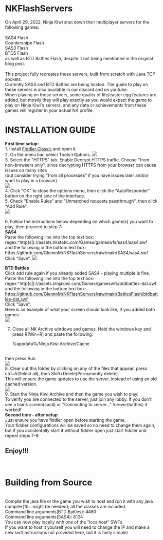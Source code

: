 # NKFlashServers
On April 29, 2022, Ninja Kiwi shut down their multiplayer servers for the following games:<br>
<br>
SAS4 Flash<br>
Countersnipe Flash<br>
SAS3 Flash<br>
BTD5 Flash<br>
as well as BTD Battles Flash, despite it not being mentioned in the original blog post.<br>
<br>
This project fully recreates these servers, built from scratch with Java TCP sockets.<br>
Currently SAS4 and BTD Battles are being hosted. The guide to play on these servers is also available in our discord and on youtube.<br>
When playing on these servers, some quality of life/easter egg features are added, but mostly they will play exactly as you would expect the game to play on Ninja Kiwi's servers, and any data or achievements from these games will register in your actual NK profile.<br>
<h1>
INSTALLATION GUIDE<br></h1>
<b>First time setup:</b><br>
 1. Install <a href = https://www.telerik.com/download/fiddler>Fiddler Classic</a> and open it.<br>
 2. On the menu bar, select Tools->Options.
  <img src = https://user-images.githubusercontent.com/77253453/174670742-faf229c2-3673-467a-85a0-04f4f1414fbc.png><br>
 3. Select the "HTTPS" tab. Enable Decrypt HTTPS traffic. Choose "from non-browsers only", since decrypting HTTPS from your browser can cause issues on many sites<br>(but consider trying "from all processes" if you have issues later and/or want to play in a browser)<br>
 <img src = https://user-images.githubusercontent.com/77253453/174671525-88d40c45-a6e9-4cdc-b72b-c36996e2ca79.png>
<br>
4. Click "OK" to close the options menu, then click the "AutoResponder" button on the right side of the interface.<br>
5. Check "Enable Rules" and "Unmatched requests passthrough", then click "Add Rule".<br>
<img src = https://user-images.githubusercontent.com/77253453/174673035-4d78c2dd-6cce-4c12-9421-497c565243d8.png><br>
<br>
6. Follow the instructions below depending on which game(s) you want to play, then proceed to step 7:<br>
<b>SAS4</b><br>
Paste the following line into the top text box:<br>
regex:^http(s|)://assets.nkstatic.com/Games/gameswfs/sas4/sas4.swf<br>
and the following in the bottom text box:<br>
https://github.com/GlennnM/NKFlashServers/raw/main/SAS4/sas4.swf<br>
Click "Save".
<img src = https://user-images.githubusercontent.com/77253453/174674145-5803dc9e-0eb7-4be2-a7fd-21649fcf8d96.png>

<b>BTD Battles</b><br>
Click add rule again if you already added SAS4 - playing multiple is fine.<br>
Paste the following line into the top text box:<br>
regex:^http(s|)://assets.ninjakiwi.com/Games/gameswfs/btdbattles-dat.swf<br>
and the following in the bottom text box:<br>
https://github.com/GlennnM/NKFlashServers/raw/main/BattlesFlash/btdbattles-dat.swf<br>
Click "Save".<br>
Here is an example of what your screen should look like, if you added both games:<br>
<img src=https://user-images.githubusercontent.com/77253453/174676318-8b5522ee-78c4-45d2-abd2-2e726674a55b.png>

7. Close all NK Archive windows and games. Hold the windows key and press R(Win+R) and paste the following:<br>
<ul>%appdata%/Ninja Kiwi Archive/Cache</ul><br>
then press Run.<br>
<img src = https://user-images.githubusercontent.com/77253453/174675149-f9107ddd-d9b0-4592-bff0-57db6c5b67ac.png>
<br>
8. Clear out this folder by clicking on any of the files that appear, press ctrl+A(Select all), then Shift+Delete(Permanently delete).<br> This will ensure the game updates to use the server, instead of using an old cached version.<br>
<img src = https://user-images.githubusercontent.com/77253453/174674847-2357b7d9-bdca-4378-9db8-b5af0d94e7cf.png>
<br>
9. Start the Ninja Kiwi Archive and then the game you wish to play!<br> To verify you are connected to the server, just join any lobby. If you don't see a blank screen(sas4) or "Connecting to server..." forever(battles) it worked!
<br>
<b>
Second time - after setup<br>
</b>
Just ensure you have fiddler open before starting the game. <br>Your fiddler configurations will be saved so no need to change them again, but if you accidentally start it without fiddler open just start fiddler and repeat steps 7-9.<br>
<h2>Enjoy!!!</h2><br>
<h1>
Building from Source<br>
  </h1>
<br>
Compile the java file or the game you wish to host and run it with any java compiler(10+ might be needed); all the classes are included.<br>
Command line arguments(BTD Battles): 4480<br>
Command line arguments(SAS4): 8124<br>
You can now play locally with one of the "localhost" SWFs. <br>
If you want to host it yourself you will need to change the IP and make a new swf(instructions not provided here, but it is fairly simple)<br>
